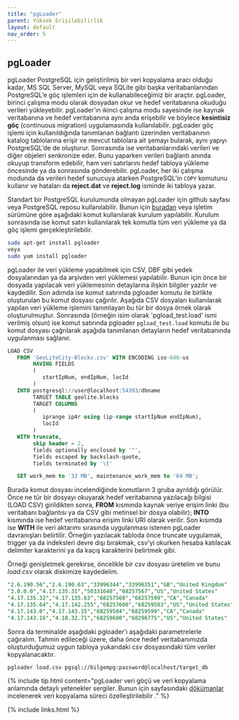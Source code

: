 ```yaml
---
title: "pgLoader"
parent: Yüksek Erişilebilirlik
layout: default
nav_order: 5
---
```


## pgLoader

pgLoader PostgreSQL için geliştirilmiş bir veri kopyalama aracı olduğu kadar, MS SQL Server, MySQL veya SQLite gibi başka veritabanlarından PostgreSQL’e göç işlemleri için de kullanabileceğimiz bir araçtır. pgLoader, birinci çalışma modu olarak dosyadan okur ve hedef veritabanına okuduğu verileri yükleyebilir. pgLoader’ın ikinci çalışma modu sayesinde ise kaynak veritabanına ve hedef veritabanına aynı anda erişebilir ve böylece **kesintisiz göç** (continuous migration) uygulamasında kullanılabilir. pgLoader göç işlemi için kullanıldığında tanımlanan bağlantı üzerinden veritabanının katalog tablolarına erişir ve mevcut tablolara ait şemayı bularak, aynı yapıyı PostgreSQL’de de oluşturur. Sonrasında ise veritabanlarındaki verileri ve diğer objeleri senkronize eder. Bunu yaparken verileri bağlantı anında okuyup transform edebilir, ham veri satırlarını hedef tabloya yükleme öncesinde ya da sonrasında gönderebilir. pgLoader, her iki çalışma modunda da verileri hedef sunucuya atarken PostgreSQL’in `COPY` komutunu kullanır ve hataları da **reject.dat** ve **reject.log** isminde iki tabloya yazar.

Standart bir PostgreSQL kurulumunda olmayan pgLoader için github sayfası veya PostgreSQL reposu kullanılabilir. Bunun için [buradan](https://github.com/dimitri/pgloader) veya işletim sürümüne göre aşağıdaki komut kullanılarak kurulum yapılabilir. Kurulum sonrasında ise komut satırı kullanılarak tek komutla tüm veri yükleme ya da göç işlemi gerçekleştirilebilir.

```sh
sudo apt-get install pgloader  
veya
sudo yum install pgloader
```

pgLoader ile veri yükleme yapabilmek için CSV, DBF gibi yedek dosyalarından ya da arşivden veri yüklemesi yapılabilir. Bunun için önce bir dosyada yapılacak veri yüklemesinin detaylarına ilişkin bilgiler yazılır ve kaydedilir. Son adımda ise komut satırında pgloader komutu ile birlikte oluşturulan bu komut dosyası çağırılır. Aşağıda CSV dosyaları kullanılarak yapılan veri yükleme işlemini tanımlayan bu tür bir dosya örnek olarak oluşturulmuştur.  Sonrasında (örneğin isim olarak 'pgload_test.load' ismi verilmiş olsun) ise komut satırında pgloader `pgload_test.load` komutu ile bu komut dosyası çağrılarak aşağıda tanımlanan detayların hedef veritabanında uygulanması sağlanır.

```sql
LOAD CSV
   FROM 'GeoLiteCity-Blocks.csv' WITH ENCODING iso-646-us
        HAVING FIELDS
        (
           startIpNum, endIpNum, locId
        )
   INTO postgresql://user@localhost:54393/dbname
        TARGET TABLE geolite.blocks
        TARGET COLUMNS
        (
           iprange ip4r using (ip-range startIpNum endIpNum),
           locId
        )
   WITH truncate,
        skip header = 2,
        fields optionally enclosed by '"',
        fields escaped by backslash-quote,
        fields terminated by '\t'

   SET work_mem to '32 MB', maintenance_work_mem to '64 MB';
```

Burada komut dosyası incelendiğinde komutların 3 gruba ayrıldığı görülür. Önce ne tür bir dosyayı okuyarak hedef veritabanına yazılacağı bilgisi (LOAD CSV) girildikten sonra, **FROM** kısmında kaynak veriye erişim linki (bu veritabanı bağlantısı ya da CSV gibi metinsel bir dosya olabilir); **INTO** kısmında ise hedef veritabanına erişim linki URI olarak verilir. Son kısımda ise **WITH** ile veri aktarımı sırasında uygulanması istenen pgLoader davranışları belirtilir. Örneğin yazılacak tabloda önce truncate uygulamak, trigger ya da indeksleri devre dışı bırakmak, csv’yi okurken hesaba katılacak delimiter karakterini ya da kaçış karakterini belirtmek gibi.

Örneği genişletmek gerekirse, öncelikle bir csv dosyası üretelim ve bunu *load.csv* olarak diskimize kaydedelim.

```sql
"2.6.190.56","2.6.190.63","33996344","33996351","GB","United Kingdom"
"3.0.0.0","4.17.135.31","50331648","68257567","US","United States"
"4.17.135.32","4.17.135.63","68257568","68257599","CA","Canada"
"4.17.135.64","4.17.142.255","68257600","68259583","US","United States"
"4.17.143.0","4.17.143.15","68259584","68259599","CA","Canada"
"4.17.143.16","4.18.32.71","68259600","68296775","US","United States"
```

Sonra da terminalde aşağıdaki pgloader’ı aşağıdaki parametrelerle çağıralım. Tahmin edileceği üzere, daha önce hedef veritabanımızda oluşturduğumuz uygun tabloya yukarıdaki csv dosyasındaki tüm veriler kopyalanacaktır.

```sh
pgloader load.csv pgsql://bilgempg:password@localhost/target_db
```

{% include tip.html content="pgLoader veri göçü ve veri kopyalama anlamında detaylı yetenekler sergiler. Bunun için sayfasındaki [dökümanlar](https://pgloader.io/) incelenerek veri kopyalama süreci özelleştirilebilir [](https://pgloader.readthedocs.io/en/latest/)." %}

{% include links.html %}